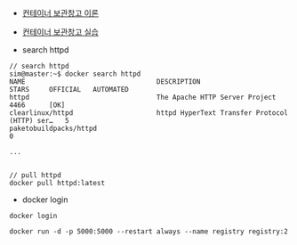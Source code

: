 - [컨테이너 보관창고 이론](https://www.youtube.com/watch?v=bQ6XxI0Ep_Q&list=PLApuRlvrZKogb78kKq1wRvrjg1VMwYrvi&index=13)
- [컨테이너 보관창고 실습](https://www.youtube.com/watch?v=bQ6XxI0Ep_Q&list=PLApuRlvrZKogb78kKq1wRvrjg1VMwYrvi&index=14)



- search httpd 
```shell
// search httpd
sim@master:~$ docker search httpd
NAME                                 DESCRIPTION                                     STARS     OFFICIAL   AUTOMATED
httpd                                The Apache HTTP Server Project                  4466      [OK]
clearlinux/httpd                     httpd HyperText Transfer Protocol (HTTP) ser…   5
paketobuildpacks/httpd                                                               0

...


// pull httpd 
docker pull httpd:latest
```


- docker login
```shell
docker login
```

```shell
docker run -d -p 5000:5000 --restart always --name registry registry:2
```